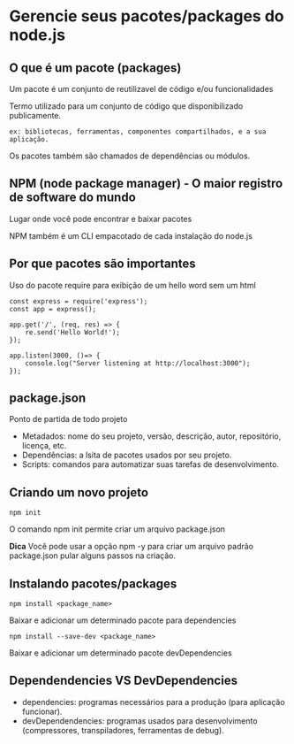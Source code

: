 # Gerencie seus pacotes/packages do node.js

## O que é um pacote (packages)

Um pacote é um conjunto de reutilizavel de código e/ou funcionalidades

Termo utilizado para um conjunto de código que disponibilizado publicamente. 


    ex: bibliotecas, ferramentas, componentes compartilhados, e a sua aplicação.

Os pacotes também são chamados de dependências ou módulos.

## NPM (node package manager) - O maior registro de software do mundo

Lugar onde você pode encontrar e baixar pacotes

NPM também é um CLI empacotado de cada instalação do node.js

## Por que pacotes são importantes

Uso do pacote require para exibição de um hello word sem um html

    const express = require('express');
    const app = express();

    app.get('/', (req, res) => {
        re.send('Hello World!');
    });

    app.listen(3000, ()=> {
        console.log("Server listening at http://localhost:3000");
    });

## package.json

Ponto de partida de todo projeto

* Metadados: nome do seu projeto, versão, descrição, autor, repositório, licença, etc.
* Dependências: a lsita de pacotes usados por seu projeto.
* Scripts: comandos para automatizar suas tarefas de desenvolvimento.

## Criando um novo projeto

    npm init

O comando npm init permite criar um arquivo package.json

**Dica**
Você pode usar a opção npm -y para criar um arquivo padrão package.json pular alguns passos na criação.


## Instalando pacotes/packages

    npm install <package_name>

Baixar e adicionar um determinado pacote para dependencies

    npm install --save-dev <package_name>

Baixar e adicionar um determinado pacote devDependencies

## Dependendencies VS DevDependencies

* dependencies: programas necessários para a produção (para aplicação funcionar).
* devDependendencies: programas usados para desenvolvimento (compressores, transpiladores, ferramentas de debug).